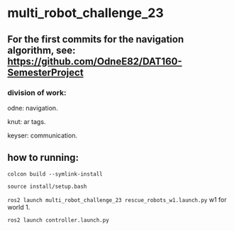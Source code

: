 # multi_robot_challenge_23

## For the first commits for the navigation algorithm, see: https://github.com/OdneE82/DAT160-SemesterProject

### division of work:

odne: navigation.

knut: ar tags.

keyser: communication.



## how to running:

`colcon build --symlink-install`

`source install/setup.bash`

`ros2 launch multi_robot_challenge_23 rescue_robots_w1.launch.py` w1 for world 1.

`ros2 launch controller.launch.py`

